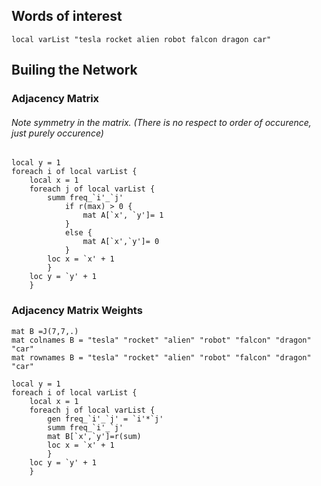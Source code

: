 ## Words of interest
`local varList "tesla rocket alien robot falcon dragon car"`

## Builing the Network

### Adjacency Matrix
###### Note symmetry in the matrix. (There is no respect to order of occurence, just purely occurence)

```
local y = 1
foreach i of local varList {
	local x = 1
	foreach j of local varList {
		summ freq_`i'_`j'
			if r(max) > 0 {
				mat A[`x', `y']= 1
			}
			else {
				mat A[`x',`y']= 0	
			}
		loc x = `x' + 1
		}
	loc y = `y' + 1
	}
```

### Adjacency Matrix Weights
```
mat B =J(7,7,.)
mat colnames B = "tesla" "rocket" "alien" "robot" "falcon" "dragon" "car"
mat rownames B = "tesla" "rocket" "alien" "robot" "falcon" "dragon" "car"

local y = 1
foreach i of local varList {
	local x = 1
	foreach j of local varList {
		gen freq_`i'_`j' = `i'*`j'
		summ freq_`i'_`j'
		mat B[`x',`y']=r(sum)
		loc x = `x' + 1
		}
	loc y = `y' + 1
	}
```
